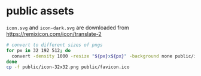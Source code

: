 # public assets

`icon.svg` and `icon-dark.svg` are downloaded from https://remixicon.com/icon/translate-2

```sh
# convert to different sizes of pngs
for px in 32 192 512; do
  convert -density 1000 -resize "${px}x${px}" -background none public/icon.svg "public/icon-${px}x${px}.png"
done
cp -f public/icon-32x32.png public/favicon.ico
```
